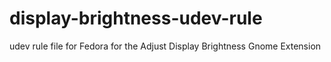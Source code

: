 # display-brightness-udev-rule
udev rule file for Fedora for the Adjust Display Brightness Gnome Extension 
